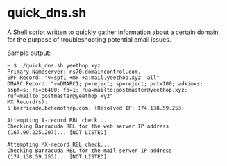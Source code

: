 # quick_dns.sh
A Shell script written to quickly gather information about a certain domain, for the purpose of troubleshooting potential email issues.

Sample output:
```
~ $ ./quick_dns.sh yeethop.xyz
Primary Nameserver: ns70.domaincontrol.com.
SPF Record: "v=spf1 +mx +a:mail.yeethop.xyz -all"
DMARC Record: "v=DMARC1; p=reject; sp=reject; pct=100; adkim=s; aspf=s; ri=86400; fo=1; rua=mailto:postmaster@yeethop.xyz; ruf=mailto:postmaster@yeethop.xyz"
MX Record(s):
5 barricade.behemothrp.com. (Resolved IP: 174.138.59.253)

Attempting A-record RBL check...
Checking Barracuda RBL for the web server IP address (167.99.225.207)... [NOT LISTED]                                                              

Attempting MX-record RBL check...
Checking Barracuda RBL for the mail server IP address (174.138.59.253)... [NOT LISTED]
```
